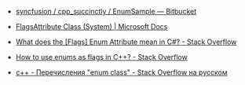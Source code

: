 - [syncfusion / cpp_succinctly / EnumSample — Bitbucket](https://bitbucket.org/syncfusion/cpp_succinctly/src/master/EnumSample/)

- [FlagsAttribute Class (System) | Microsoft Docs](https://docs.microsoft.com/en-us/dotnet/api/system.flagsattribute?view=netframework-4.7.2)
- [What does the [Flags] Enum Attribute mean in C#? - Stack Overflow](https://stackoverflow.com/questions/8447/what-does-the-flags-enum-attribute-mean-in-c)

- [How to use enums as flags in C++? - Stack Overflow](https://stackoverflow.com/questions/1448396/how-to-use-enums-as-flags-in-c)
- [c++ - Перечисления "enum class" - Stack Overflow на русском](https://ru.stackoverflow.com/questions/554516/%D0%9F%D0%B5%D1%80%D0%B5%D1%87%D0%B8%D1%81%D0%BB%D0%B5%D0%BD%D0%B8%D1%8F-enum-class)
